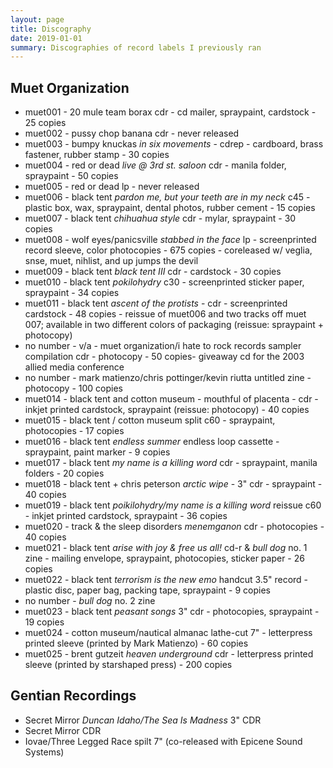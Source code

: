 ```yaml
---
layout: page
title: Discography
date: 2019-01-01
summary: Discographies of record labels I previously ran
---
```


## Muet Organization

* muet001 - 20 mule team borax cdr - cd mailer, spraypaint, cardstock - 25 copies
* muet002 - pussy chop banana cdr - never released
* muet003 - bumpy knuckas *in six movements* - cdrep - cardboard, brass fastener, rubber stamp - 30 copies
* muet004 - red or dead *live @ 3rd st. saloon* cdr - manila folder, spraypaint - 50 copies
* muet005 - red or dead lp - never released
* muet006 - black tent *pardon me, but your teeth are in my neck* c45 - plastic box, wax, spraypaint, dental photos, rubber cement - 15 copies
* muet007 - black tent *chihuahua style* cdr - mylar, spraypaint - 30 copies
* muet008 - wolf eyes/panicsville *stabbed in the face* lp - screenprinted record sleeve, color photocopies - 675 copies - coreleased w/ veglia, snse, muet, nihlist, and up jumps the devil
* muet009 - black tent *black tent III* cdr - cardstock - 30 copies
* muet010 - black tent *pokilohydry* c30 - screenprinted sticker paper, spraypaint - 34 copies
* muet011 - black tent *ascent of the protists* - cdr - screenprinted cardstock - 48 copies - reissue of muet006 and two tracks off muet 007; available in two different colors of packaging (reissue: spraypaint + photocopy)
* no number - v/a - muet organization/i hate to rock records sampler compilation cdr - photocopy - 50 copies- giveaway cd for the 2003 allied media conference
* no number - mark matienzo/chris pottinger/kevin riutta untitled zine - photocopy - 100 copies
* muet014 - black tent and cotton museum - mouthful of placenta - cdr - inkjet printed cardstock, spraypaint (reissue: photocopy) - 40 copies
* muet015 - black tent / cotton museum split c60 - spraypaint, photocopies - 17 copies
* muet016 - black tent *endless summer* endless loop cassette - spraypaint, paint marker - 9 copies
* muet017 - black tent *my name is a killing word* cdr - spraypaint, manila folders - 20 copies
* muet018 - black tent + chris peterson *arctic wipe* - 3" cdr - spraypaint - 40 copies
* muet019 - black tent *poikilohydry/my name is a killing word* reissue c60 - inkjet printed cardstock, spraypaint - 36 copies
* muet020 - track & the sleep disorders *menemganon* cdr - photocopies - 40 copies
* muet021 - black tent *arise with joy & free us all!* cd-r & *bull dog* no. 1 zine - mailing envelope, spraypaint, photocopies, sticker paper - 26 copies
* muet022 - black tent *terrorism is the new emo* handcut 3.5" record - plastic disc, paper bag, packing tape, spraypaint - 9 copies
* no number - *bull dog* no. 2 zine
* muet023 - black tent *peasant songs* 3" cdr - photocopies, spraypaint - 19 copies
* muet024 - cotton museum/nautical almanac lathe-cut 7" - letterpress printed sleeve (printed by Mark Matienzo) - 60 copies
* muet025 - brent gutzeit *heaven underground* cdr - letterpress printed sleeve (printed by starshaped press) - 200 copies

## Gentian Recordings

* Secret Mirror *Duncan Idaho/The Sea Is Madness* 3" CDR
* Secret Mirror CDR
* Iovae/Three Legged Race spilt 7" (co-released with Epicene Sound Systems)
